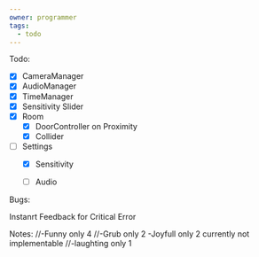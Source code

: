 ```yaml
---
owner: programmer
tags:
  - todo
---
```

Todo:
- [x] CameraManager
- [x] AudioManager
- [x] TimeManager
- [x] Sensitivity Slider
- [x] Room
	- [x] DoorController on Proximity
	- [x] Collider
- [ ] Settings
	- [x] Sensitivity
	- [ ] Audio


Bugs:

Instanrt Feedback for Critical Error

Notes:
//-Funny only 4
//-Grub only 2
-Joyfull only 2 currently not implementable
//-laughting only 1




